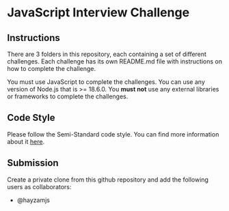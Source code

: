 # JavaScript Interview Challenge

## Instructions

There are 3 folders in this repository, each containing a set of different challenges. Each challenge has its own README.md file with instructions on how to complete the challenge.

You must use JavaScript to complete the challenges. You can use any version of Node.js that is >= 18.6.0. You **must not** use any external libraries or frameworks to complete the challenges.

## Code Style 

Please follow the Semi-Standard code style. You can find more information about it [here](https://github.com/standard/semistandard).

## Submission

Create a private clone from this github repository and add the following users as collaborators:

- @hayzamjs